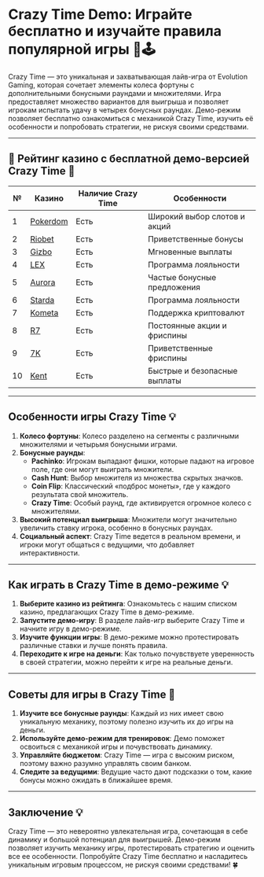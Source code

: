# Crazy Time Demo: Играйте бесплатно и изучайте правила популярной игры 🎰🕹️

Crazy Time — это уникальная и захватывающая лайв-игра от Evolution Gaming, которая сочетает элементы колеса фортуны с дополнительными бонусными раундами и множителями. Игра предоставляет множество вариантов для выигрыша и позволяет игрокам испытать удачу в четырех бонусных раундах. Демо-режим позволяет бесплатно ознакомиться с механикой Crazy Time, изучить её особенности и попробовать стратегии, не рискуя своими средствами.

---

## 🎲 Рейтинг казино с бесплатной демо-версией Crazy Time 🎲

| №  | Казино                                                                                  | Наличие Crazy Time            | Особенности                      |
|----|----------------------------------------------------------------------------------------|-------------------------------|----------------------------------|
| 1  | [Pokerdom](https://brandplay.link/4k77v2yx)                                            | Есть                          | Широкий выбор слотов и акций     |
| 2  | [Riobet](https://brandplay.link/7xBLTPyj)                                              | Есть                          | Приветственные бонусы            |
| 3  | [Gizbo](https://brandplay.link/bprXw4YV)                                               | Есть                          | Мгновенные выплаты               |
| 4  | [LEX](https://brandplay.link/zW4hdDFV)                                                 | Есть                          | Программа лояльности             |
| 5  | [Aurora](https://10trafic-stat2.com/click/668546556bcc6313411604bd/6766/13032/subaccount) | Есть                          | Частые бонусные предложения      |
| 6  | [Starda](https://brandplay.link/fB7xwRFL)                                              | Есть                          | Программа лояльности             |
| 7  | [Kometa](https://brandplay.link/8ZymQJV8)                                              | Есть                          | Поддержка криптовалют            |
| 8  | [R7](https://brandplay.link/bMd3Yjsw)                                                  | Есть                          | Постоянные акции и фриспины      |
| 9  | [7K](https://brandplay.link/BvQyFShp)                                                  | Есть                          | Приветственные фриспины          |
| 10 | [Kent](https://brandplay.link/Fv2WP3js)                                                | Есть                          | Быстрые и безопасные выплаты     |

---

## Особенности игры Crazy Time 💡

1. **Колесо фортуны**: Колесо разделено на сегменты с различными множителями и четырьмя бонусными играми.
2. **Бонусные раунды**:
   - **Pachinko**: Игрокам выпадают фишки, которые падают на игровое поле, где они могут выиграть множители.
   - **Cash Hunt**: Выбор множителя из множества скрытых значков.
   - **Coin Flip**: Классический «подброс монеты», где у каждого результата свой множитель.
   - **Crazy Time**: Особый раунд, где активируется огромное колесо с множителями.
3. **Высокий потенциал выигрыша**: Множители могут значительно увеличить ставку игрока, особенно в бонусных раундах.
4. **Социальный аспект**: Crazy Time ведется в реальном времени, и игроки могут общаться с ведущими, что добавляет интерактивности.

---

## Как играть в Crazy Time в демо-режиме 💡

1. **Выберите казино из рейтинга**: Ознакомьтесь с нашим списком казино, предлагающих Crazy Time в демо-режиме.
2. **Запустите демо-игру**: В разделе лайв-игр выберите Crazy Time и начните игру в демо-режиме.
3. **Изучите функции игры**: В демо-режиме можно протестировать различные ставки и лучше понять правила.
4. **Переходите к игре на деньги**: Как только почувствуете уверенность в своей стратегии, можно перейти к игре на реальные деньги.

---

## Советы для игры в Crazy Time 🎯

1. **Изучите все бонусные раунды**: Каждый из них имеет свою уникальную механику, поэтому полезно изучить их до игры на деньги.
2. **Используйте демо-режим для тренировок**: Демо поможет освоиться с механикой игры и почувствовать динамику.
3. **Управляйте бюджетом**: Crazy Time — игра с высоким риском, поэтому важно разумно управлять своим банком.
4. **Следите за ведущими**: Ведущие часто дают подсказки о том, какие бонусы можно ожидать в ближайшее время.

---

## Заключение 💡

Crazy Time — это невероятно увлекательная игра, сочетающая в себе динамику и большой потенциал для выигрышей. Демо-режим позволяет изучить механику игры, протестировать стратегию и оценить все ее особенности. Попробуйте Crazy Time бесплатно и насладитесь уникальным игровым процессом, не рискуя своими средствами! 🍀
